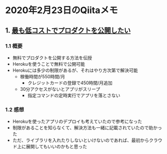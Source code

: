 # 2020年2月23日のQiitaメモ

## 1. [最も低コストでプロダクトを公開したい](https://qiita.com/Taro_man/items/cea8c095fe8680ab12f3)

### 1.1 概要

- 無料でプロダクトを公開する方法を伝授
- Herokuを使うことで無料で公開可能
- Herokuには多少の制限があるが、それはやり方次第で解決可能
  - 稼働時間が550時間/月
    - クレジットカードの登録で450時間/月追加
  - 30分アクセスがないとアプリがスリープ
    - 指定コマンドの定時実行でアプリを落とさない

### 1.2 感想

- Herokuを使ったアプリのデプロイも考えていたので参考になった
- 制限があることを知らなくて、解決方法も一緒に記載されていたので助かった
- ただ、ライブラリを入れたりしないといけないのであれば、最初からクラウド上に展開してもいいのかもと思った
